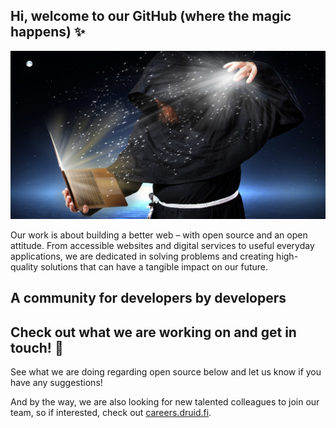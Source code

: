 ## Hi, welcome to our GitHub (where the magic happens) ✨

![Druid making Magic](banner.jpg "Druid making Magic")

Our work is about building a better web – with open source and an open attitude. From accessible websites and digital services to useful everyday applications, we are dedicated in solving problems and creating high-quality solutions that can have a tangible impact on our future.

## A community for developers by developers

## Check out what we are working on and get in touch! 👋

See what we are doing regarding open source below and let us know if you have any suggestions!

And by the way, we are also looking for new talented colleagues to join our team, so if interested, check out [careers.druid.fi](https://careers.druid.fi/). 
